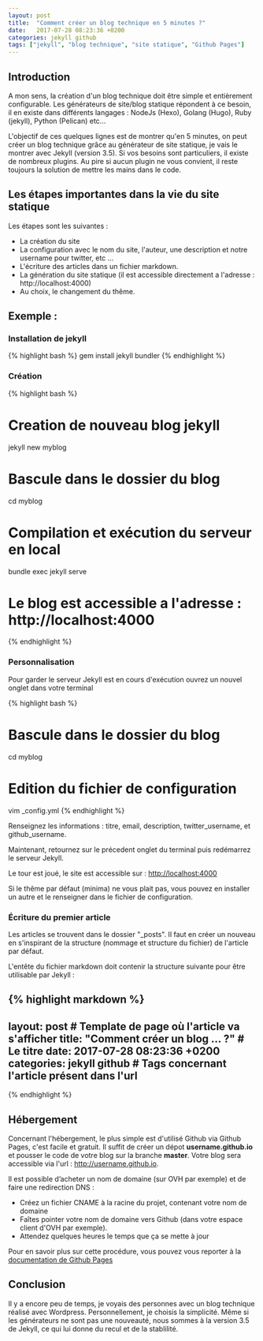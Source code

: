 ```yaml
---
layout: post
title:  "Comment créer un blog technique en 5 minutes ?"
date:   2017-07-28 08:23:36 +0200
categories: jekyll github
tags: ["jekyll", "blog technique", "site statique", "Github Pages"]
---
```


## Introduction

A mon sens, la création d'un blog technique doit être simple et entièrement configurable. Les générateurs de site/blog statique répondent à ce besoin, il en existe dans différents langages : NodeJs (Hexo), Golang (Hugo), Ruby (jekyll), Python (Pelican) etc...

L'objectif de ces quelques lignes est de montrer qu'en 5 minutes, on peut créer un blog technique grâce au générateur de site statique, je vais le montrer avec Jekyll (version 3.5). Si vos besoins sont particuliers, il existe de nombreux plugins. Au pire si aucun plugin ne vous convient, il reste toujours la solution de mettre les mains dans le code.

## Les étapes importantes dans la vie du site statique

Les étapes sont les suivantes :
 * La création du site
 * La configuration avec le nom du site, l'auteur, une description et notre username pour twitter, etc ...
 * L'écriture des articles dans un fichier markdown.
 * La génération du site statique (il est accessible directement a l'adresse : http://localhost:4000)
 * Au choix, le changement du thême.

## Exemple :

### Installation de jekyll

{% highlight bash %}
gem install jekyll bundler
{% endhighlight %}

### Création

{% highlight bash %}
# Creation de nouveau blog jekyll
jekyll new myblog

# Bascule dans le dossier du blog
cd myblog

# Compilation et exécution du serveur en local
bundle exec jekyll serve

# Le blog est accessible a l'adresse : http://localhost:4000
{% endhighlight %}

### Personnalisation

Pour garder le serveur Jekyll est en cours d'exécution ouvrez un nouvel onglet dans votre terminal

{% highlight bash %}
# Bascule dans le dossier du blog
cd myblog
# Edition du fichier de configuration
vim _config.yml
{% endhighlight %}

Renseignez les informations : titre, email, description, twitter_username, et github_username.

Maintenant, retournez sur le précedent onglet du terminal puis redémarrez le serveur Jekyll.

Le tour est joué, le site est accessible sur :  <a href="http://localhost:4000" target="_blank">http://localhost:4000</a>

Si le thême par défaut (minima) ne vous plait pas, vous pouvez en installer un autre et le renseigner dans le fichier de configuration.

### Écriture du premier article

Les articles se trouvent dans le dossier "_posts". Il faut en créer un nouveau en s'inspirant de la structure (nommage et structure du fichier) de l'article par défaut.

L'entête du fichier markdown doit contenir la structure suivante pour être utilisable par Jekyll :

{% highlight markdown %}
---
layout: post                          # Template de page où l'article va s'afficher
title:  "Comment créer un blog ... ?" # Le titre
date:   2017-07-28 08:23:36 +0200
categories: jekyll github             # Tags concernant l'article présent dans l'url
---
{% endhighlight %}

## Hébergement

Concernant l'hébergement, le plus simple est d'utilisé Github via Github Pages, c'est facile et gratuit. Il suffit de créer un dépot **username.github.io** et pousser le code de votre blog sur la branche **master**. Votre blog sera accessible via l'url : http://username.github.io.

Il est possible d’acheter un nom de domaine (sur OVH par exemple) et de faire une redirection DNS :

* Créez un fichier CNAME à la racine du projet, contenant votre nom de domaine
* Faîtes pointer votre nom de domaine vers Github (dans votre espace client d'OVH par exemple).
* Attendez quelques heures le temps que ça se mette à jour

Pour en savoir plus sur cette procédure, vous pouvez vous reporter à la [documentation de Github Pages](https://help.github.com/articles/adding-a-cname-file-to-your-repository/)

## Conclusion

Il y a encore peu de temps, je voyais des personnes avec un blog technique réalisé avec Wordpress.
Personnellement, je choisis la simplicité. Même si les générateurs ne sont pas une nouveauté, nous sommes à la version 3.5 de Jekyll, ce qui lui donne du recul et de la stablilité.

